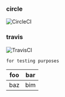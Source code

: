### circle
![CircleCI](https://circleci.com/gh/wryyyyyyyy/pages_template.svg?style=shield&circle-token=96870f3cbda563d780f520aa67eb71f915b61f48)
### travis
![TravisCI](https://travis-ci.com/wryyyyyyyy/pages_template.svg)

```
for testing purposes
```

| foo | bar |
| --- | --- |
| baz | bim |
